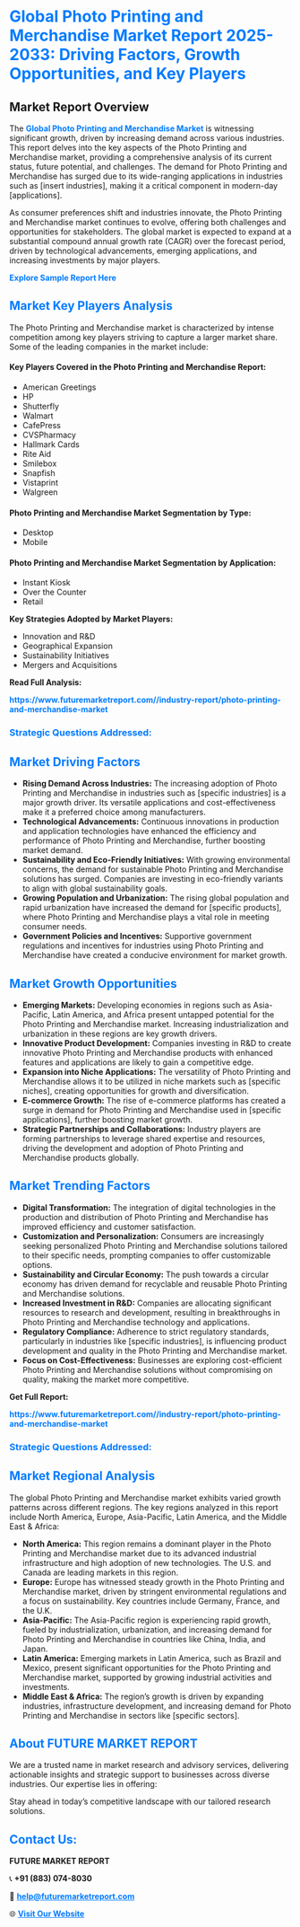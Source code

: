 <h1 style="color: #007BFF;">Global Photo Printing and Merchandise Market Report 2025-2033: Driving Factors, Growth Opportunities, and Key Players</h1>

<section id="overview">
<h2>Market Report Overview</h2>
<p>The <a href="https://www.futuremarketreport.com//industry-report/photo-printing-and-merchandise-market" style="color: #007BFF; text-decoration: none;"><strong>Global Photo Printing and Merchandise Market</strong></a> is witnessing significant growth, driven by increasing demand across various industries. This report delves into the key aspects of the Photo Printing and Merchandise market, providing a comprehensive analysis of its current status, future potential, and challenges. The demand for Photo Printing and Merchandise has surged due to its wide-ranging applications in industries such as [insert industries], making it a critical component in modern-day [applications].</p>
<p>As consumer preferences shift and industries innovate, the Photo Printing and Merchandise market continues to evolve, offering both challenges and opportunities for stakeholders. The global market is expected to expand at a substantial compound annual growth rate (CAGR) over the forecast period, driven by technological advancements, emerging applications, and increasing investments by major players.</p>
</section>

<section id="overview">
<p><a href="https://www.futuremarketreport.com//request-sample/reportId=91971" style="color: #007BFF; text-decoration: none;"><strong>Explore Sample Report Here</strong></a></p>
</section>

<section id="key-players">
<h2 style="color: #007BFF;">Market Key Players Analysis</h2>
<p>The Photo Printing and Merchandise market is characterized by intense competition among key players striving to capture a larger market share. Some of the leading companies in the market include:</p>
<h4>Key Players Covered in the Photo Printing and Merchandise Report:</h4>
<ul><li>American Greetings</li><li>HP</li><li>Shutterfly</li><li>Walmart</li><li>CafePress</li><li>CVSPharmacy</li><li>Hallmark Cards</li><li>Rite Aid</li><li>Smilebox</li><li>Snapfish</li><li>Vistaprint</li><li>Walgreen</li></ul>
<h4>Photo Printing and Merchandise Market Segmentation by Type:</h4>
<ul><li>Desktop</li><li>Mobile</li></ul>

<h4>Photo Printing and Merchandise Market Segmentation by Application:</h4>
<ul><li>Instant Kiosk</li><li>Over the Counter</li><li>Retail</li></ul>
<p><strong>Key Strategies Adopted by Market Players:</strong></p>
<ul>
<li>Innovation and R&D</li>
<li>Geographical Expansion</li>
<li>Sustainability Initiatives</li>
<li>Mergers and Acquisitions</li>
</ul>
</section>

<section>
<p><strong>Read Full Analysis: </strong></p><a href="https://www.futuremarketreport.com//industry-report/photo-printing-and-merchandise-market" style="color: #007BFF; text-decoration: none;"><strong>https://www.futuremarketreport.com//industry-report/photo-printing-and-merchandise-market</strong></a>
<h3 style="color: #007BFF;">Strategic Questions Addressed:</h3>
</section>

<section id="driving-factors">
<h2 style="color: #007BFF;">Market Driving Factors</h2>
<ul>
<li><strong>Rising Demand Across Industries:</strong> The increasing adoption of Photo Printing and Merchandise in industries such as [specific industries] is a major growth driver. Its versatile applications and cost-effectiveness make it a preferred choice among manufacturers.</li>
<li><strong>Technological Advancements:</strong> Continuous innovations in production and application technologies have enhanced the efficiency and performance of Photo Printing and Merchandise, further boosting market demand.</li>
<li><strong>Sustainability and Eco-Friendly Initiatives:</strong> With growing environmental concerns, the demand for sustainable Photo Printing and Merchandise solutions has surged. Companies are investing in eco-friendly variants to align with global sustainability goals.</li>
<li><strong>Growing Population and Urbanization:</strong> The rising global population and rapid urbanization have increased the demand for [specific products], where Photo Printing and Merchandise plays a vital role in meeting consumer needs.</li>
<li><strong>Government Policies and Incentives:</strong> Supportive government regulations and incentives for industries using Photo Printing and Merchandise have created a conducive environment for market growth.</li>
</ul>
</section>

<section id="growth-opportunities">
<h2 style="color: #007BFF;">Market Growth Opportunities</h2>
<ul>
<li><strong>Emerging Markets:</strong> Developing economies in regions such as Asia-Pacific, Latin America, and Africa present untapped potential for the Photo Printing and Merchandise market. Increasing industrialization and urbanization in these regions are key growth drivers.</li>
<li><strong>Innovative Product Development:</strong> Companies investing in R&D to create innovative Photo Printing and Merchandise products with enhanced features and applications are likely to gain a competitive edge.</li>
<li><strong>Expansion into Niche Applications:</strong> The versatility of Photo Printing and Merchandise allows it to be utilized in niche markets such as [specific niches], creating opportunities for growth and diversification.</li>
<li><strong>E-commerce Growth:</strong> The rise of e-commerce platforms has created a surge in demand for Photo Printing and Merchandise used in [specific applications], further boosting market growth.</li>
<li><strong>Strategic Partnerships and Collaborations:</strong> Industry players are forming partnerships to leverage shared expertise and resources, driving the development and adoption of Photo Printing and Merchandise products globally.</li>
</ul>
</section>

<section id="trending-factors">
<h2 style="color: #007BFF;">Market Trending Factors</h2>
<ul>
<li><strong>Digital Transformation:</strong> The integration of digital technologies in the production and distribution of Photo Printing and Merchandise has improved efficiency and customer satisfaction.</li>
<li><strong>Customization and Personalization:</strong> Consumers are increasingly seeking personalized Photo Printing and Merchandise solutions tailored to their specific needs, prompting companies to offer customizable options.</li>
<li><strong>Sustainability and Circular Economy:</strong> The push towards a circular economy has driven demand for recyclable and reusable Photo Printing and Merchandise solutions.</li>
<li><strong>Increased Investment in R&D:</strong> Companies are allocating significant resources to research and development, resulting in breakthroughs in Photo Printing and Merchandise technology and applications.</li>
<li><strong>Regulatory Compliance:</strong> Adherence to strict regulatory standards, particularly in industries like [specific industries], is influencing product development and quality in the Photo Printing and Merchandise market.</li>
<li><strong>Focus on Cost-Effectiveness:</strong> Businesses are exploring cost-efficient Photo Printing and Merchandise solutions without compromising on quality, making the market more competitive.</li>
</ul>
</section>

<section>
<p><strong>Get Full Report: </strong></p><a href="https://www.futuremarketreport.com//industry-report/photo-printing-and-merchandise-market" style="color: #007BFF; text-decoration: none;"><strong>https://www.futuremarketreport.com//industry-report/photo-printing-and-merchandise-market</strong></a>
<h3 style="color: #007BFF;">Strategic Questions Addressed:</h3>
</section>


<section id="regional-analysis">
<h2 style="color: #007BFF;">Market Regional Analysis</h2>
<p>The global Photo Printing and Merchandise market exhibits varied growth patterns across different regions. The key regions analyzed in this report include North America, Europe, Asia-Pacific, Latin America, and the Middle East & Africa:</p>
<ul>
<li><strong>North America:</strong> This region remains a dominant player in the Photo Printing and Merchandise market due to its advanced industrial infrastructure and high adoption of new technologies. The U.S. and Canada are leading markets in this region.</li>
<li><strong>Europe:</strong> Europe has witnessed steady growth in the Photo Printing and Merchandise market, driven by stringent environmental regulations and a focus on sustainability. Key countries include Germany, France, and the U.K.</li>
<li><strong>Asia-Pacific:</strong> The Asia-Pacific region is experiencing rapid growth, fueled by industrialization, urbanization, and increasing demand for Photo Printing and Merchandise in countries like China, India, and Japan.</li>
<li><strong>Latin America:</strong> Emerging markets in Latin America, such as Brazil and Mexico, present significant opportunities for the Photo Printing and Merchandise market, supported by growing industrial activities and investments.</li>
<li><strong>Middle East & Africa:</strong> The region’s growth is driven by expanding industries, infrastructure development, and increasing demand for Photo Printing and Merchandise in sectors like [specific sectors].</li>
</ul>
</section>

<footer>
<h2 style="color: #007BFF;">About FUTURE MARKET REPORT</h2>
<p>We are a trusted name in market research and advisory services, delivering actionable insights and strategic support to businesses across diverse industries. Our expertise lies in offering:</p>

<p>Stay ahead in today’s competitive landscape with our tailored research solutions.</p>

<h2 style="color: #007BFF;">Contact Us:</h2>
<p><strong>FUTURE MARKET REPORT</strong></p>
<p>📞 <strong>+91 (883) 074-8030</strong></p>
<p>📧 <strong><a href="mailto:help@futuremarketreport.com" style="color: #007BFF;">help@futuremarketreport.com</a></strong></p>
<p>🌐 <strong><a href="https://www.futuremarketreport.com/" style="color: #007BFF;">Visit Our Website</a></strong></p>
</footer>